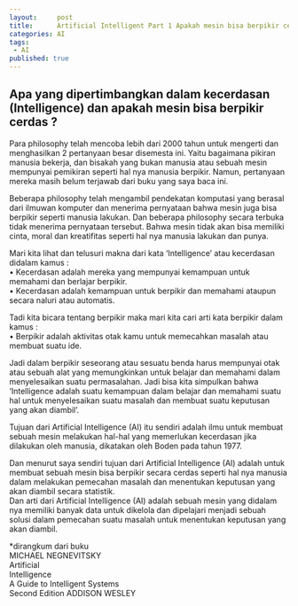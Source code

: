 ```yaml
---
layout:     post
title:      Artificial Intelligent Part 1 Apakah mesin bisa berpikir cerdas ?
categories: AI
tags:
 - AI
published: true
---
```

## Apa yang dipertimbangkan dalam kecerdasan (Intelligence) dan apakah mesin bisa berpikir cerdas ?

Para philosophy telah mencoba lebih dari 2000 tahun untuk mengerti dan menghasilkan 2 pertanyaan besar disemesta ini. Yaitu bagaimana pikiran manusia bekerja, dan bisakah yang bukan manusia atau sebuah mesin mempunyai pemikiran seperti hal nya manusia berpikir. Namun, pertanyaan mereka masih belum terjawab dari buku yang saya baca ini. 

Beberapa philosophy telah mengambil pendekatan komputasi yang berasal dari ilmuwan komputer dan menerima pernyataan bahwa mesin juga bisa berpikir seperti manusia lakukan. Dan beberapa philosophy secara terbuka tidak menerima pernyataan tersebut. Bahwa mesin tidak  akan bisa memiliki cinta, moral dan kreatifitas seperti hal nya manusia lakukan dan punya. 

Mari kita lihat dan telusuri makna dari kata ‘Intelligence’ atau kecerdasan didalam kamus :  
    • Kecerdasan adalah mereka yang mempunyai kemampuan untuk memahami dan berlajar berpikir.  
    • Kecerdasan adalah kemampuan untuk berpikir dan memahami ataupun secara naluri atau automatis.
      
Tadi kita bicara tentang berpikir maka mari kita cari arti kata berpikir dalam kamus :  
    • Berpikir adalah aktivitas otak kamu untuk memecahkan masalah atau membuat suatu ide.
      
Jadi dalam berpikir seseorang atau sesuatu benda harus mempunyai otak atau sebuah alat yang memungkinkan untuk belajar dan memahami dalam menyelesaikan suatu permasalahan. Jadi bisa kita simpulkan bahwa ‘Intelligence adalah suatu kemampuan dalam belajar dan memahami suatu hal untuk menyelesaikan suatu masalah dan membuat suatu keputusan yang akan diambil’.
	
Tujuan dari Artificial Intelligence (AI) itu sendiri adalah ilmu untuk membuat sebuah mesin melakukan hal-hal yang memerlukan kecerdasan jika dilakukan oleh manusia, dikatakan oleh Boden pada tahun 1977.

Dan menurut saya sendiri tujuan dari Artificial Intelligence (AI) adalah untuk membuat sebuah mesin bisa berpikir secara cerdas seperti hal nya manusia dalam melakukan pemecahan masalah dan menentukan keputusan yang akan diambil secara statistik.  
Dan arti dari Artificial Intelligence (AI) adalah sebuah mesin yang didalam nya memiliki banyak data untuk dikelola dan dipelajari menjadi sebuah solusi dalam pemecahan suatu masalah untuk menentukan keputusan yang akan diambil.
    
*dirangkum dari buku  
MICHAEL NEGNEVITSKY  
Artificial  
Intelligence  
A Guide to Intelligent Systems  
Second Edition ADDISON WESLEY
